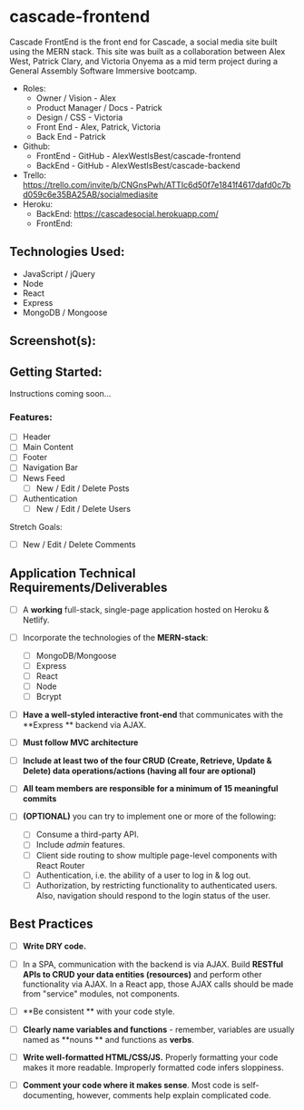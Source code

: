 # cascade-frontend
Cascade FrontEnd is the front end for Cascade, a social media site built using the MERN stack. This site was built as a collaboration between Alex West, Patrick Clary, and Victoria Onyema as a mid term project during a General Assembly Software Immersive bootcamp.

* Roles:
  * Owner / Vision - Alex
  * Product Manager / Docs - Patrick
  * Design / CSS - Victoria
  * Front End - Alex, Patrick, Victoria
  * Back End - Patrick
* Github:
  * FrontEnd - GitHub - AlexWestIsBest/cascade-frontend
  * BackEnd - GitHub - AlexWestIsBest/cascade-backend
* Trello: https://trello.com/invite/b/CNGnsPwh/ATTIc6d50f7e1841f4617dafd0c7bd059c6e35BA25AB/socialmediasite
* Heroku: 
   * BackEnd:  https://cascadesocial.herokuapp.com/
   * FrontEnd: 
   
## Technologies Used: 
- JavaScript / jQuery
- Node
- React
- Express 
- MongoDB / Mongoose

## Screenshot(s):

## Getting Started: 
Instructions coming soon...

### Features:
- [ ] Header
- [ ] Main Content
- [ ] Footer
- [ ] Navigation Bar
- [ ] News Feed
  - [ ] New / Edit / Delete Posts
- [ ] Authentication
  - [ ] New / Edit / Delete Users

Stretch Goals:
- [ ] New / Edit / Delete Comments

## Application Technical Requirements/Deliverables

- [ ] A **working** full-stack, single-page application hosted on Heroku & Netlify.

- [ ] Incorporate the technologies of the **MERN-stack**:
  - [ ] MongoDB/Mongoose
  - [ ] Express
  - [ ] React
  - [ ] Node
  - [ ] Bcrypt
- [ ] **Have a well-styled interactive front-end** that communicates with the **Express ** backend via AJAX.

- [ ] **Must follow MVC architecture**

- [ ] **Include at least two of the four CRUD (Create, Retrieve, Update & Delete) data operations/actions (having all four are optional)**

- [ ] **All team members are responsible for a minimum of 15 meaningful commits**

- [ ] **(OPTIONAL)** you can try to implement one or more of the following:
  - [ ] Consume a third-party API.
  - [ ] Include _admin_ features.
  - [ ] Client side routing to show multiple page-level components with React Router
  - [ ] Authentication, i.e. the ability of a user to log in & log out.
  - [ ] Authorization, by restricting functionality to authenticated users. Also, navigation should respond to the login status of the user.
  
## [](#best-practices)Best Practices

- [ ] **Write DRY code.**

- [ ] In a SPA, communication with the backend is via AJAX. Build **RESTful APIs to CRUD your data entities (resources)** and perform other functionality via AJAX. In a React app, those AJAX calls should be made from "service" modules, not components.

- [ ] **Be consistent ** with your code style.

- [ ] **Clearly name variables and functions** - remember, variables are usually named as **nouns ** and functions as **verbs**.

- [ ] **Write well-formatted HTML/CSS/JS.** Properly formatting your code makes it more readable. Improperly formatted code infers sloppiness.

- [ ] **Comment your code where it makes sense**. Most code is self-documenting, however, comments help explain complicated code.

